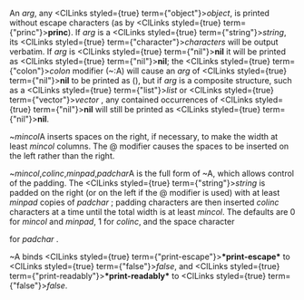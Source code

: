  



An *arg*, any <ClLinks styled={true} term={"object"}><i>object</i></ClLinks>, is printed without escape characters (as by <ClLinks styled={true} term={"princ"}><b>princ</b></ClLinks>). If *arg* is a <ClLinks styled={true} term={"string"}><i>string</i></ClLinks>, its <ClLinks styled={true} term={"character"}><i>characters</i></ClLinks> will be output verbatim. If *arg* is <ClLinks styled={true} term={"nil"}><b>nil</b></ClLinks> it will be printed as <ClLinks styled={true} term={"nil"}><b>nil</b></ClLinks>; the <ClLinks styled={true} term={"colon"}><i>colon</i></ClLinks> modifier (&#126;:A) will cause an *arg* of <ClLinks styled={true} term={"nil"}><b>nil</b></ClLinks> to be printed as (), but if *arg* is a composite structure, such as a <ClLinks styled={true} term={"list"}><i>list</i></ClLinks> or <ClLinks styled={true} term={"vector"}><i>vector</i></ClLinks> , any contained occurrences of <ClLinks styled={true} term={"nil"}><b>nil</b></ClLinks> will still be printed as <ClLinks styled={true} term={"nil"}><b>nil</b></ClLinks>. 



&#126;*mincol*A inserts spaces on the right, if necessary, to make the width at least *mincol* columns. The @ modifier causes the spaces to be inserted on the left rather than the right. 



&#126;*mincol*,*colinc*,*minpad*,*padchar*A is the full form of &#126;A, which allows control of the padding. The <ClLinks styled={true} term={"string"}><i>string</i></ClLinks> is padded on the right (or on the left if the @ modifier is used) with at least *minpad* copies of *padchar* ; padding characters are then inserted *colinc* characters at a time until the total width is at least *mincol*. The defaults are 0 for *mincol* and *minpad*, 1 for *colinc*, and the space character 



for *padchar* . 



&#126;A binds <ClLinks styled={true} term={"print-escape"}><b>\*print-escape\*</b></ClLinks> to <ClLinks styled={true} term={"false"}><i>false</i></ClLinks>, and <ClLinks styled={true} term={"print-readably"}><b>\*print-readably\*</b></ClLinks> to <ClLinks styled={true} term={"false"}><i>false</i></ClLinks>. 



